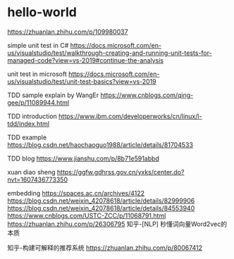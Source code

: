 # hello-world

https://zhuanlan.zhihu.com/p/109980037


simple unit test in C#
https://docs.microsoft.com/en-us/visualstudio/test/walkthrough-creating-and-running-unit-tests-for-managed-code?view=vs-2019#continue-the-analysis

unit test in microsoft
https://docs.microsoft.com/en-us/visualstudio/test/unit-test-basics?view=vs-2019


TDD sample explain by WangEr
https://www.cnblogs.com/qing-gee/p/11089944.html

TDD introduction
https://www.ibm.com/developerworks/cn/linux/l-tdd/index.html

TDD example
https://blog.csdn.net/haochaoguo1988/article/details/81704533

TDD blog
https://www.jianshu.com/p/8b71e591abbd

xuan diao sheng
https://ggfw.gdhrss.gov.cn/yxks/center.do?nvt=1607436773350


embedding
https://spaces.ac.cn/archives/4122
https://blog.csdn.net/weixin_42078618/article/details/82999906
https://blog.csdn.net/weixin_42078618/article/details/84553940
https://www.cnblogs.com/USTC-ZCC/p/11068791.html
https://zhuanlan.zhihu.com/p/26306795 知乎-[NLP] 秒懂词向量Word2vec的本质

知乎-构建可解释的推荐系统
https://zhuanlan.zhihu.com/p/80067412
